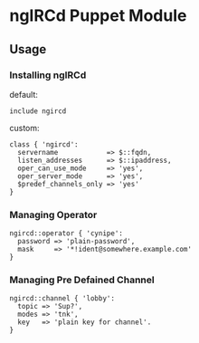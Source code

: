 # ngIRCd Puppet Module

## Usage

### Installing ngIRCd

default:
```puppet
include ngircd
```

custom:
```puppet
class { 'ngircd':
  servername            => $::fqdn,
  listen_addresses      => $::ipaddress,
  oper_can_use_mode     => 'yes',
  oper_server_mode      => 'yes',
  $predef_channels_only => 'yes'
}
```

### Managing Operator

```puppet
ngircd::operator { 'cynipe':
  password => 'plain-password',
  mask     => '*!ident@somewhere.example.com'
}

```

### Managing Pre Defained Channel

```puppet
ngircd::channel { 'lobby':
  topic => 'Sup?',
  modes => 'tnk',
  key   => 'plain key for channel'.
}
```
